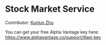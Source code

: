 # Stock Market Service

Contributor: [Kunlun Zhu](https://github.com/Kunlun-Zhu)

You can get your free Alpha Vantage key here: https://www.alphavantage.co/support/#api-key